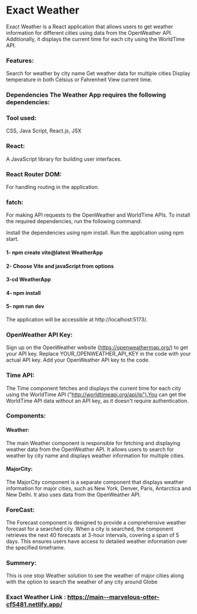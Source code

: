 # Exact Weather

Exact Weather is a React application that allows users to get weather information for different cities using data from the OpenWeather API. Additionally, it displays the current time for each city using the WorldTime API.

### Features:

Search for weather by city name Get weather data for multiple cities Display temperature in both Celsius or Fahrenheit View current time.

### Dependencies The Weather App requires the following dependencies:

### Tool used:

CSS, Java Script, React.js, JSX

### React:

A JavaScript library for building user interfaces.

### React Router DOM:

For handling routing in the application.

### fatch:

For making API requests to the OpenWeather and WorldTime APIs.
To install the required dependencies, run the following command:

Install the dependencies using npm install.
Run the application using npm start.

#### 1- npm create vite@latest WeatherApp

#### 2- Choose Vite and javaScript from options

#### 3-cd WeatherApp

#### 4- npm install

#### 5- npm run dev

The application will be accessible at http://localhost:5173/.

### OpenWeather API Key:

Sign up on the OpenWeather website (https://openweathermap.org/) to get your API key. Replace YOUR_OPENWEATHER_API_KEY in the code with your actual API key. Add your OpenWeather API key to the code.

### Time API:

The Time component fetches and displays the current time for each city using the WorldTime API ("http://worldtimeapi.org/api/ip").You can get the WorldTime API data without an API key, as it doesn't require authentication.

### Components:

#### Weather:

The main Weather component is responsible for fetching and displaying weather data from the OpenWeather API. It allows users to search for weather by city name and displays weather information for multiple cities.

#### MajorCity:

The MajorCity component is a separate component that displays weather information for major cities, such as New York, Denver, Paris, Antarctica and New Delhi. It also uses data from the OpenWeather API.

### ForeCast:

The Forecast component is designed to provide a comprehensive weather forecast for a searched city. When a city is searched, the component retrieves the next 40 forecasts at 3-hour intervals, covering a span of 5 days. This ensures users have access to detailed weather information over the specified timeframe.

### Summery:

This is one stop Weather solution to see the weather of major cities along with the option to search the weather of any city around Globe

### Exact Weather Link : https://main--marvelous-otter-cf5481.netlify.app/
